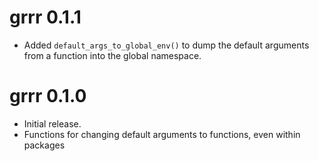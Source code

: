 # grrr 0.1.1

* Added `default_args_to_global_env()` to dump the default arguments from a 
  function into the global namespace.

# grrr 0.1.0

* Initial release.
* Functions for changing default arguments to functions, even within packages
